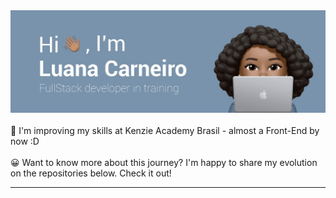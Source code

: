 <picture>
 <img src="https://raw.githubusercontent.com/Luhmaria/Luhmaria/main/header-gif.gif">
</picture>
<br></br>
🚀 I'm improving my skills at Kenzie Academy Brasil - almost a Front-End by now :D
<br></br>
😀 Want to know more about this journey? I'm happy to share my evolution on the repositories below. Check it out!
<hr></hr>

